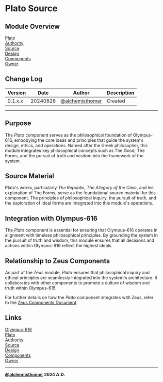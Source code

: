 # Plato Source

## Module Overview
[Plato](README.md)  
[Authority](../zeus/zeus.components.md)  
[Source](plato.source.md)  
[Design](plato.design.md)  
[Components](plato.components.md)  
[Owner](https://github.com/alchemisthomer)  

## Change Log

| Version   | Date       | Author                                                   | Description   |
|-----------|------------|----------------------------------------------------------|---------------|
| 0.1.x.x   | 20240828   | [@alchemisthomer](https://github.com/alchemisthomer)     | Created       

---

## Purpose

The *Plato* component serves as the philosophical foundation of Olympus-616, embodying the core ideas and principles that guide the system’s design, ethics, and operations. Named after the Greek philosopher, this module integrates key philosophical concepts such as The Good, The Forms, and the pursuit of truth and wisdom into the framework of the system.

## Source Material

Plato's works, particularly *The Republic*, *The Allegory of the Cave*, and his exploration of The Forms, serve as the foundational source material for this component. The principles of philosophical inquiry, the pursuit of truth, and the exploration of ideal forms are integrated into this module's operations.

## Integration with Olympus-616

The *Plato* component is essential for ensuring that Olympus-616 operates in alignment with timeless philosophical principles. By grounding the system in the pursuit of truth and wisdom, this module ensures that all decisions and actions within Olympus-616 reflect the highest ideals.

## Relationship to Zeus Components

As part of the Zeus module, *Plato* ensures that philosophical inquiry and ethical principles are seamlessly integrated into the system's architecture. It collaborates with other components to promote a culture of wisdom and truth within Olympus-616.

For further details on how the *Plato* component integrates with Zeus, refer to the [Zeus Components Document](../zeus/zeus.components.md).

## Links
[Olympus-616](../../README.md)  
[Plato](README.md)  
[Authority](https://github.com/alchemisthomer)  
[Source](plato.source.md)  
[Design](plato.design.md)  
[Components](plato.components.md)  
[Owner](https://github.com/alchemisthomer)
***
**[@alchemisthomer](https://github.com/alchemisthomer)
2024 A.D.**
